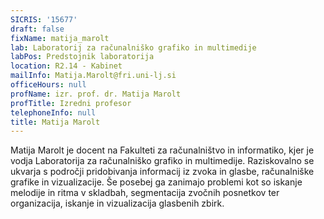 ```yaml
---
SICRIS: '15677'
draft: false
fixName: matija_marolt
lab: Laboratorij za računalniško grafiko in multimedije
labPos: Predstojnik laboratorija
location: R2.14 - Kabinet
mailInfo: Matija.Marolt@fri.uni-lj.si
officeHours: null
profName: izr. prof. dr. Matija Marolt
profTitle: Izredni profesor
telephoneInfo: null
title: Matija Marolt
---
```



Matija Marolt je docent na Fakulteti za računalništvo in informatiko, kjer je vodja Laboratorija za računalniško grafiko in multimedije. Raziskovalno se ukvarja s področji pridobivanja informacij iz zvoka in glasbe, računalniške grafike in vizualizacije. Še posebej ga zanimajo problemi kot so iskanje melodije in ritma v skladbah, segmentacija zvočnih posnetkov ter organizacija, iskanje in vizualizacija glasbenih zbirk.